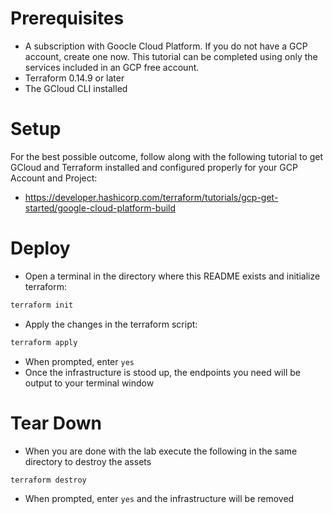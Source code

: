 # Prerequisites

- A subscription with Goocle Cloud Platform. If you do not have a GCP account, create one now. This tutorial can be completed using only the services included in an GCP free account.
- Terraform 0.14.9 or later
- The GCloud CLI installed

# Setup

For the best possible outcome, follow along with the following tutorial to get GCloud and Terraform installed and configured properly for your GCP Account and Project:

- https://developer.hashicorp.com/terraform/tutorials/gcp-get-started/google-cloud-platform-build

# Deploy

- Open a terminal in the directory where this README exists and initialize terraform:

```powershell
terraform init
```

- Apply the changes in the terraform script:

```powershell
terraform apply
```

- When prompted, enter `yes`
- Once the infrastructure is stood up, the endpoints you need will be output to your terminal window

# Tear Down

- When you are done with the lab execute the following in the same directory to destroy the assets

```powershell
terraform destroy
```

- When prompted, enter `yes` and the infrastructure will be removed

